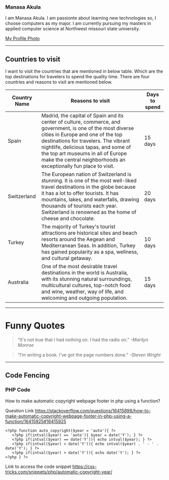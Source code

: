 ### Manasa Akula
I am Manasa Akula. I am passionte about learning new technologies so, I choose computers as my major. I am currently pursuing my masters in applied computer science at Northwest missouri state university.

[My Profile Photo](Manasa_Akula.jpg)
 
 -----
## Countries to visit
I want to visit the countries that are mentioned in below table. Which are the top destinations for travelers to spend the quality time. There are four countries and reasons to visit are mentioned below.

| Country Name | Reasons to visit | Days to spend |
|   -----    | ----- | ----- |
| Spain | Madrid, the capital of Spain and its center of culture, commerce, and government, is one of the most diverse cities in Europe and one of the top destinations for travelers. The vibrant nightlife, delicious tapas, and some of the top art museums in all of Europe make the central neighborhoods an exceptionally fun place to visit. | 15 days |
| Switzerland | The European nation of Switzerland is stunning. It is one of the most well-liked travel destinations in the globe because it has a lot to offer tourists. It has mountains, lakes, and waterfalls, drawing thousands of tourists each year. Switzerland is renowned as the home of cheese and chocolate.| 20 days|
| Turkey | The majority of Turkey's tourist attractions are historical sites and beach resorts around the Aegean and Mediterranean Seas. In addition, Turkey has gained popularity as a spa, wellness, and cultural getaway. | 10 days|
| Australia | One of the most desirable travel destinations in the world is Australia, with its stunning natural surroundings, multicultural cultures, top-notch food and wine, weather, way of life, and welcoming and outgoing population. | 15 days |

----
# Funny Quotes

>  “It's not true that I had nothing on. I had the radio on.” *-Marilyn Monroe*

>  “I’m writing a book. I’ve got the page numbers done.”  *-Steven Wright*

----
## Code Fencing
### PHP Code

How to make automatic copyright webpage footer in php using a function?

Question Link <https://stackoverflow.com/questions/16415898/how-to-make-automatic-copyright-webpage-footer-in-php-using-a-function/16415925#16415925>


```
<?php function auto_copyright($year = 'auto'){ ?>
   <?php if(intval($year) == 'auto'){ $year = date('Y'); } ?>
   <?php if(intval($year) == date('Y')){ echo intval($year); } ?>
   <?php if(intval($year) < date('Y')){ echo intval($year) . ' - ' . date('Y'); } ?>
   <?php if(intval($year) > date('Y')){ echo date('Y'); } ?>
<?php } ?>

```
Link to access the code snippet <https://css-tricks.com/snippets/php/automatic-copyright-year/>
 



